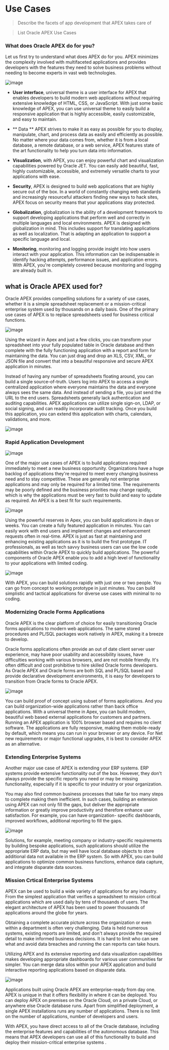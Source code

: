 # Use Cases

> Describe the facets of app development that APEX takes care of 

> List Oracle APEX Use Cases

### What does Oracle APEX do for you?


Let us first try to understand what does APEX do for you. APEX minimizes the complexity involved with multifaceted applications and provides developers with the features they need to solve business problems without needing to become experts in vast web technologies.

![image](https://github.com/user-attachments/assets/34f366fb-2f77-448c-9102-be7ebe5e656d)

- **User interface**, universal theme is a user interface for APEX that enables developers to build modern web applications
without requiring extensive knowledge of HTML, CSS, or JavaScript. With just some basic knowledge of APEX, you
can use universal theme to easily build a responsive application that is highly accessible, easily customizable, and
easy to maintain.
- ** Data ** APEX strives to make it as easy as possible for you to display, manipulate, chart, and process data as easily and efficiently as possible. No matter where your data comes from, whether it is from a local database, a remote database,
or a web service, APEX features state of the art functionality to help you turn data into information.

- **Visualization**, with APEX, you can enjoy powerful chart and visualization capabilities powered by Oracle JET. You can
easily add beautiful, fast, highly customizable, accessible, and extremely versatile charts to your applications with
ease.
- **Security**, APEX is designed to build web applications that are highly secure out of the box. In a world of
constantly changing web standards and increasingly resourceful attackers finding new ways to hack sites, APEX focus
on security means that your applications stay protected.

- **Globalization**, globalization is the ability of a development framework to support developing applications that
perform well and correctly in multiple languages and local environments. APEX is designed with globalization in
mind. This includes support for translating applications as well as localization. That is adapting an application to
support a specific language and local.

- **Monitoring**, monitoring and logging provide insight into how users interact with your application. This information
can be indispensable in identify hacking attempts, performance issues, and application errors. With APEX, you're
completely covered because monitoring and logging are already built in.

## what is Oracle APEX used for?
Oracle APEX provides compelling solutions for a variety of use cases, whether it is a simple spreadsheet replacement or a mission-critical enterprise system used by thousands on a daily basis. One of the primary use cases of APEX is to replace spreadsheets used for business critical functions.

![image](https://github.com/user-attachments/assets/99d74bce-fab8-463c-84f6-bec19394dd3d)

Using the wizard in Apex and just a few clicks, you can transform your spreadsheet into your fully populated table in
Oracle database and then complete with the fully functioning application with a report and form for maintaining the
data. You can just drag and drop an XLS, CSV, XML, or JSON file and convert that into a beautiful responsive and
secure APEX application in minutes.

Instead of having any number of spreadsheets floating around, you can build a single source-of-truth. Users log into
APEX to access a single centralized application where everyone maintains the data and everyone always sees the
same data. And instead of sending a file, you just send the URL to the end users. Spreadsheets generally lack
authentication and auditing capabilities. APEX applications can utilize single sign-on, LDAP, or social signing, and can
readily incorporate audit tracking. Once you build this application, you can extend this application with charts,
calendars, validations, and more.

![image](https://github.com/user-attachments/assets/348feb03-d9c1-42c8-8528-0e02c33446d1)

### Rapid Application Development

![image](https://github.com/user-attachments/assets/76adff06-51f5-4362-976e-6319c5963b21)

One of the major use cases of APEX is to build applications required immediately to meet a new business
opportunity. Organizations have a huge backlog of applications they're required to meet every changing business
need and to stay competitive. These are generally not enterprise applications and may only be required for a limited
time. The requirements may be poorly defined and the business priorities may change rapidly, which is why the
applications must be very fast to build and easy to update as required. An APEX is a best fit for such requirements.

![image](https://github.com/user-attachments/assets/e5d76838-ba8a-4df4-8b82-f4751f1949ff)

Using the powerful reserves in Apex, you can build applications in days or weeks. You can create a fully featured
application in minutes. You can easily work with end users and implement changes and enhancement requests often
in real-time. APEX is just as fast at maintaining and enhancing existing applications as it is to build the first prototype.
IT professionals, as well as tech savvy business users can use the low code capabilities within Oracle APEX to quickly
build applications. The powerful components of Oracle APEX enable you to add a high level of functionality to your
applications with limited coding.

![image](https://github.com/user-attachments/assets/dab2b696-57ef-47fb-82af-2549ef939261)

With APEX, you can build solutions rapidly with just one or two people. You can go from concept to working
prototype in just minutes. You can build simplistic and tactical applications for diverse use cases with minimal to no
coding.

### Modernizing Oracle Forms Applications

Oracle APEX is the clear platform of choice for easily transitioning Oracle forms applications to modern web
applications. The same stored procedures and PL/SQL packages work natively in APEX, making it a breeze to
develop.



Oracle forms applications often provide an out of date client server user experience, may have poor usability and
accessibility issues, have difficulties working with various browsers, and are not mobile friendly. It's often difficult and
cost prohibitive to hire skilled Oracle forms developers. As Oracle APEX and Oracle forms are both SQL and PL/SQL
based and provide declarative development environments, it is easy for developers to transition from Oracle forms to
Oracle APEX.

![image](https://github.com/user-attachments/assets/652ab2f7-2f61-4adf-890f-6f112e6a206c)


You can build proof of concept using subset of forms applications. And you can build organization-wide applications
rather than back office applications. With a universal theme in Apex, you can build modern, beautiful web based
external applications for customers and partners. Running an APEX application is 100% browser based and requires
no client software. The applications are fully responsive, making them mobile-ready by default, which means you can
run in your browser or any device. For Net new requirements or major functional upgrades, it is best to consider
APEX as an alternative.


### Extending Enterprise Systems

Another major use case of APEX is extending your ERP systems. ERP systems provide extensive functionality out of
the box. However, they don't always provide the specific reports you need or may be missing functionality, especially
if it is specific to your industry or your organization.

You may also find common business processes that take far too many steps to complete making them inefficient. In
such cases, building an extension using APEX can not only fill the gaps, but deliver the appropriate information or
greatly improve productivity and therefore enhance user satisfaction. For example, you can have organization-
specific dashboards, improved workflows, additional reporting to fill the gaps.

![image](https://github.com/user-attachments/assets/551ef42a-8cf2-47a8-8e05-7dfb00cf66f8)


Solutions, for example, meeting company or industry-specific requirements by building bespoke applications, such
applications should utilize the appropriate ERP data, but may well have local database objects to store additional data
not available in the ERP system. So with APEX, you can build applications to optimize common business functions,
enhance data capture, and integrate disparate data sources.

### Mission Crtical Enterprise Systems

APEX can be used to build a wide variety of applications for any industry. From the simplest application that verifies a
spreadsheet to mission critical applications which are used daily by tens of thousands of users. The elegant
architecture of APEX has been used to power thousands of applications around the globe for years.

Obtaining a complete accurate picture across the organization or even within a department is often very challenging.
Data is held numerous systems, existing reports are limited, and don't always provide the required detail to make
informed business decisions. It is hard to limit who can see what and avoid data breaches and running the can
reports can take hours.

Utilizing APEX and its extensive reporting and data visualization capabilities makes developing appropriate
dashboards for various user communities far simpler. You can merge data silos within your APEX application and
build interactive reporting applications based on disparate data.

![image](https://github.com/user-attachments/assets/ec6b054b-8459-4221-a4bb-3a499f88dd67)

Applications built using Oracle APEX are enterprise-ready from day one. APEX is unique in that it offers flexibility in
where it can be deployed. You can deploy APEX on premises on the Oracle Cloud, on a private Cloud, or anywhere
else Oracle database runs. Apart from simplified deployment, a single APEX installations runs any number of
applications. There is no limit on the number of applications, number of developers and users.

With APEX, you have direct access to all of the Oracle database, including the enterprise features and capabilities of
the autonomous database. This means that APEX developers can use all of this functionality to build and deploy their
mission-critical enterprise systems .
